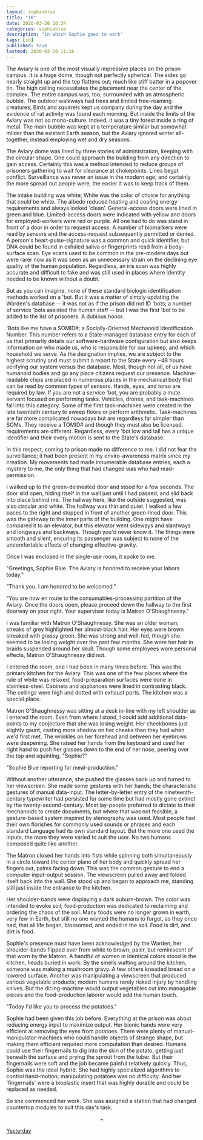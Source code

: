 ```yaml
---
layout: sophieblue
title: "10"
date: 2020-03-20 10:34
categories: sophieblue
description: "in which Sophie goes to work"
tags: [sb]
published: true
lastmod: 2020-03-20 11:16
---
```


The Aviary is one of the most visually impressive places on the prison campus. It is a huge dome, though not perfectly spherical. The sides go nearly straight up and the top flattens out; much like stiff batter in a popover tin. The high ceiling necessitates the placement near the center of the complex. The entire campus was, too, surrounded with an atmospheric bubble. The outdoor walkways had trees and limited free-roaming creatures; Birds and squirrels kept us company during the day and the evidence of rat activity was found each morning. But inside the limits of the Aviary was not so mono-culture. Indeed, it was a tiny forest inside a ring of metal. The main bubble was kept at a temperature similar but somewhat milder than the existant Earth season, but the Aviary ignored winter all-together, instead employing wet and dry seasons.

The Aviary dome was lined by three stories of administration, keeping with the circular shape. One could approach the building from any direction to gain access. Certainly this was a method intended to reduce groups of prisoners gathering to wait for clearance at chokepoints. Lines begat conflict. Surveillance was never an issue in the modern age; and certainly the more spread out people were, the easier it was to keep track of them.

The intake building was white; White was the color of choice for anything that _could_ be white. The albedo reduced heating and cooling energy requirements and always looked 'clean'. General-access doors were lined in green and blue. Limited-access doors were indicated with yellow and doors for employed-workers were red or purple. All one had to do was stand in front of a door in order to request access. A number of biomarkers were read by sensors and the access-request subsequently permitted or denied. A person's heart-pulse-signature was a common and quick identifier, but DNA could be found in exhaled saliva or fingerprints read from a body-surface scan. Eye scans used to be common in the pre-modern days but were rarer now as it was seen as an unnecessary strain on the declining eye quality of the human population. Regardless, an iris scan was highly accurate and difficult to fake and was still used in places where identity needed to be known without a doubt.

But as you can imagine, none of these standard biologic identification methods worked on a 'bot. But it was a matter of simply updating the Warden's database -- it was not as if the prison did not ID 'bots; a number of service 'bots assisted the human staff -- but I was the first 'bot to be added to the list of prisoners. A dubious honor.

'Bots like me have a SOMID#; a Socially-Oriented Mechanoid Identification Number. This number refers to a State-managed database entry for each of us that primarily details our software-hardware configuration but also keeps information on who made us, who is responsible for our upkeep, and which household we serve. As the designation implies, we are subject to the highest scrutiny and must submit a report to the State every ~48 hours verifying our system versus the database. Most, though not all, of us have humanoid bodies and go any place citizens request our presence. Machine-readable chips are placed in numerous places in the mechanical body that can be read by common types of sensors. Hands, eyes, and torso are required by law. If you are not a service 'bot, you are probably a mute servant focused on performing tasks. Vehicles, drones, and task-machines fall into this category. Some of the first task-machines were created in the late twentieth century to sweep floors or perform arithmetic. Task-machines are far more complicated nowadays but are regardless far simpler than SOMs. They receive a TOMID# and though they must also be licensed, requirements are different. Regardless, every 'bot low and tall has a unique identifier and their every motion is sent to the State's database.

In this respect, coming to prison made no difference to me. I did not fear the surveillance; it had been present in my enviro-awareness matrix since my creation. My movements had made innumerable database entries, each a mystery to me, the only thing that had changed was who had read-permission.

I walked up to the green-delineated door and stood for a few seconds. The door slid open, hiding itself in the wall just until I had passed, and slid back into place behind me. The hallway here, like the outside suggested, was also circular and white. The hallway was thin and quiet. I walked a few paces to the right and stopped in front of another green-lined door. This was the gateway to the inner parts of the building. One might have compared it to an elevator, but this elevator went sideways and slantways and longways and backways. Though you'd never know it. The things were smooth and silent, ensuring its passenger was subject to none of the uncomfortable effects of changing effective-gravity.

Once I was enclosed in the single-use room, it spoke to me.

"Greetings, Sophie Blue. The Aviary is honored to receive your labors today."

"Thank you. I am honored to be welcomed."

"You are now en route to the consumables-processing partition of the Aviary. Once the doors open, please proceed down the hallway to the first doorway on your right. Your supervisor today is Matron O'Shaughnessy."

I was familiar with Matron O'Shaughnessy. She was an older woman; streaks of grey highlighted her almost-black hair. Her eyes were brown streaked with grassy green. She was strong and well-fed, though she seemed to be losing weight over the past few months. She wore her hair in braids suspended around her skull. Though some employees wore personal effects, Matron O'Shaughnessy did not. 

I entered the room, one I had been in many times before. This was the primary kitchen for the Aviary. This was one of the few places where the rule of white was relaxed; food-preparation surfaces were done in stainless-steel. Cabinets and appliances were lined in contrasting black. The ceilings were high and dotted with exhaust ports. The kitchen was a special place.

Matron O'Shaughnessy was sitting at a desk in-line with my left shoulder as I entered the room. Even from where I stood, I could add additional data-points to my conjecture that she was losing weight. Her cheekbones just slightly gaunt, casting more shadow on her cheeks than they had when we'd first met. The wrinkles on her forehead and between her eyebrows were deepening. She raised her hands from the keyboard and used her right hand to push her glasses down to the end of her nose, peering over the top and squinting. "Sophie?"

"Sophie Blue reporting for meal-production."

Without another utterance, she pushed the glasses back up and turned to her viewscreen. She made some gestures with her hands; the characteristic gestures of manual data-input. The letter-by-letter entry of the nineteenth-century typewriter had persisted for some time but had mostly gone extinct by the twenty-second-century. Most lay-people preferred to dictate to their mechanoids to create documents, but where that was not feasible, a gesture-based system inspired by stenography was used. Most people had their own florishes for commonly used sounds or phrases and each standard Language had its own standard layout. But the more one used the inputs, the more they were varied to suit the user. No two humans composed quite like another.

The Matron closed her hands into fists while spinning both simultaneously in a circle toward the center plane of her body and quickly spread her fingers out, palms facing down. This was the common gesture to end a computer input-output session. The viewscreen pulled away and folded itself back into the wall. She stood up and began to approach me, standing still just inside the entrance to the kitchen.

Her shoulder-bands were displaying a dark auburn-brown. The color was intended to evoke soil; food-production was dedicated to reclaiming and ordering the chaos of the soil. Many foods were no longer grown in earth, very few in Earth, but still no one wanted the humans to forget, as they once had, that all life began, blossomed, and ended in the soil. Food is dirt, and dirt is food.

Sophie's presence must have been acknowledged by the Warden, her shoulder-bands flipped over from white to brown; paler, but reminiscent of that worn by the Matron. A handful of women in identical colors stood in the kitchen, heads buried in work. By the smells wafting around the kitchen, someone was making a mushroom gravy. A few others kneaded bread on a lowered surface. Another was manipulating a viewscreen that produced various vegetable products; modern humans rarely risked injury by handling knives. But the dicing-machine would output vegetables cut into managable pieces and the food-production laborer would add the human touch.

"Today I'd like you to process the potatoes." 

Sophie had been given this job before. Everything at the prison was about reducing energy input to maximize output. Her bionic hands were very efficient at removing the eyes from potatoes. There were plenty of manual-manipulator-machines who could handle objects of strange shape, but making them efficient required more computation than desired. Humans could use their fingernails to dig into the skin of the potato, getting just beneath the surface and prying the sprout from the tuber. But their fingernails were soft and the job became painful relatively quickly. Thus, Sophie was the ideal hybrid. She had highly specialized algorithms to control hand-motion; manipulating potatoes was no difficulty. And her 'fingernails' were a bioplastic insert that was highly durable and could be replaced as needed. 

So she commenced her work. She was assigned a station that had changed countertop modules to suit this day's task. 

<center>~</center>

<span class="sb-nav-prev"><a href="{{ '9' | prepend: site.baseurl }}">Yesterday</a></span>

<!--<span class="sb-nav-next"><a href="{{ '11' | prepend: site.baseurl }}">Tomorrow</a></span> -->

